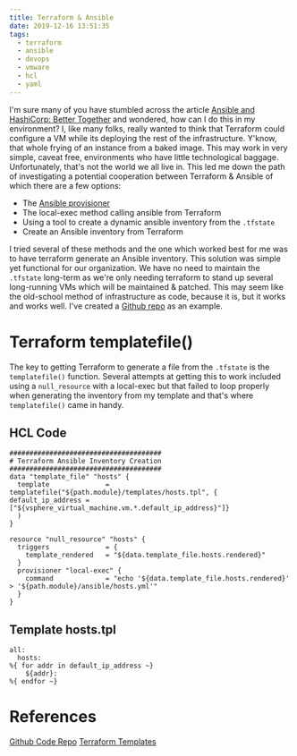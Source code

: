 ```yaml
---
title: Terraform & Ansible
date: 2019-12-16 13:51:35
tags: 
  - terraform
  - ansible
  - devops
  - vmware
  - hcl
  - yaml
---
```

I'm sure many of you have stumbled across the article [Ansible and HashiCorp: Better Together](https://www.hashicorp.com/resources/ansible-terraform-better-together) and wondered, how can I do this in my environment? I, like many folks, really wanted to think that Terraform could configure a VM while its deploying the rest of the infrastructure. Y'know, that whole frying of an instance from a baked image. This may work in very simple, caveat free, environments who have little technological baggage. Unfortunately, that's not the world we all live in. This led me down the path of investigating a potential cooperation between Terraform & Ansible of which there are a few options:
  * The [Ansible provisioner](https://github.com/radekg/terraform-provisioner-ansible)
  * The local-exec method calling ansible from Terraform
  * Using a tool to create a dynamic ansible inventory from the `.tfstate`
  * Create an Ansible inventory from Terraform

I tried several of these methods and the one which worked best for me was to have terraform generate an Ansible inventory. This solution was simple yet functional for our organization. We have no need to maintain the `.tfstate` long-term as we're only needing terraform to stand up several long-running VMs which will be maintained & patched. This may seem like the old-school method of infrastructure as code, because it is, but it works and works well. I've created a [Github repo](https://github.com/nicholasvmoore/terraform-ansible-inventory) as an example.

# Terraform templatefile()
The key to getting Terraform to generate a file from the `.tfstate` is the `templatefile()` function. Several attempts at getting this to work included using a `null_resource` with a local-exec but that failed to loop properly when generating the inventory from my template and that's where `templatefile()` came in handy.

## HCL Code
```
######################################
# Terraform Ansible Inventory Creation
######################################
data "template_file" "hosts" {
  template              = templatefile("${path.module}/templates/hosts.tpl", { default_ip_address = ["${vsphere_virtual_machine.vm.*.default_ip_address}"]}
  )
}

resource "null_resource" "hosts" {
  triggers              = {
    template_rendered   = "${data.template_file.hosts.rendered}"
  }
  provisioner "local-exec" {
    command             = "echo '${data.template_file.hosts.rendered}' > '${path.module}/ansible/hosts.yml'"
  }
}
```

## Template hosts.tpl
```
all:
  hosts:
%{ for addr in default_ip_address ~}
    ${addr}:
%{ endfor ~}
```

# References
[Github Code Repo](https://github.com/nicholasvmoore/terraform-ansible-inventory)
[Terraform Templates](https://www.terraform.io/docs/configuration/expressions.html#string-templates)